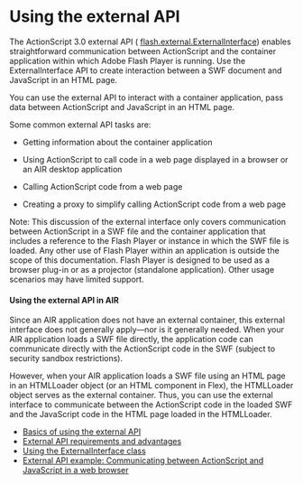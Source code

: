 # Using the external API

<div>

The ActionScript 3.0 external API (
[flash.external.ExternalInterface](http://help.adobe.com/en_US/FlashPlatform/reference/actionscript/3/flash/external/ExternalInterface.html))
enables straightforward communication between ActionScript and the container
application within which Adobe Flash Player is running. Use the
ExternalInterface API to create interaction between a SWF document and
JavaScript in an HTML page.

You can use the external API to interact with a container application, pass data
between ActionScript and JavaScript in an HTML page.

<div>

Some common external API tasks are:

- Getting information about the container application

- Using ActionScript to call code in a web page displayed in a browser or an AIR
  desktop application

- Calling ActionScript code from a web page

- Creating a proxy to simplify calling ActionScript code from a web page

</div>

<div>

Note: This discussion of the external interface only covers communication
between ActionScript in a SWF file and the container application that includes a
reference to the Flash Player or instance in which the SWF file is loaded. Any
other use of Flash Player within an application is outside the scope of this
documentation. Flash Player is designed to be used as a browser plug-in or as a
projector (standalone application). Other usage scenarios may have limited
support.

</div>

<div>

#### Using the external API in AIR

Since an AIR application does not have an external container, this external
interface does not generally apply—nor is it generally needed. When your AIR
application loads a SWF file directly, the application code can communicate
directly with the ActionScript code in the SWF (subject to security sandbox
restrictions).

However, when your AIR application loads a SWF file using an HTML page in an
HTMLLoader object (or an HTML component in Flex), the HTMLLoader object serves
as the external container. Thus, you can use the external interface to
communicate between the ActionScript code in the loaded SWF and the JavaScript
code in the HTML page loaded in the HTMLLoader.

</div>

- [Basics of using the external API](WS5b3ccc516d4fbf351e63e3d118a9b90204-7caa.html)
- [External API requirements and advantages](WS5b3ccc516d4fbf351e63e3d118a9b90204-7cab.html)
- [Using the ExternalInterface class](WS5b3ccc516d4fbf351e63e3d118a9b90204-7cb2.html)
- [External API example: Communicating between ActionScript and JavaScript in a web browser](WS5b3ccc516d4fbf351e63e3d118a9b90204-7cb1.html)

</div>

<div>

<div>

</div>

</div>
